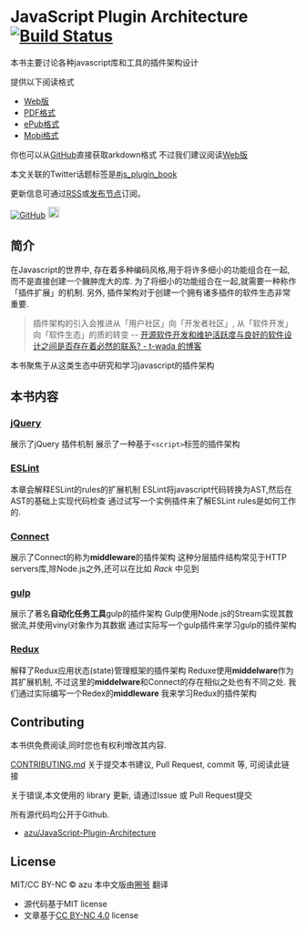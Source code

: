 # JavaScript Plugin Architecture [![Build Status](https://travis-ci.org/azu/JavaScript-Plugin-Architecture.svg?branch=master)](https://travis-ci.org/azu/JavaScript-Plugin-Architecture)

本书主要讨论各种javascript库和工具的插件架构设计

提供以下阅读格式

- [Web版](https://azu.gitbooks.io/javascript-plugin-architecture/content/)
- [PDF格式](https://www.gitbook.com/download/pdf/book/azu/javascript-plugin-architecture)
- [ePub格式](https://www.gitbook.com/download/epub/book/azu/javascript-plugin-architecture)
- [Mobi格式](https://www.gitbook.com/download/mobi/book/azu/javascript-plugin-architecture)

你也可以从[GitHub](https://github.com/azu/JavaScript-Plugin-Architecture)直接获取arkdown格式
不过我们建议阅读[Web版](https://azu.gitbooks.io/javascript-plugin-architecture/content/)

本文关联的Twitter话题标签是[#js_plugin_book](https://twitter.com/search?f=tweets&q=%23js_plugin_book&src=typd "Twitter #js_plugin_book")

更新信息可通过[RSS](https://github.com/azu/JavaScript-Plugin-Architecture/releases.atom)或[发布节点](https://github.com/azu/JavaScript-Plugin-Architecture/releases)订阅。

<!-- textlint-disable -->

<a aria-label="Star azu/JavaScript-Plugin-Architecture on GitHub" href="https://github.com/azu/JavaScript-Plugin-Architecture" class="github-button"><img src="https://monosnap.com/file/MZsfLjZNkSNwTJ33apkwpBjlBZLbSh.png" alt="GitHub"></a> <a href="http://b.hatena.ne.jp/entry/https://github.com/azu/JavaScript-Plugin-Architecture" class="hatena-bookmark-button" data-hatena-bookmark-title="JavaScript Plugin Architecture" data-hatena-bookmark-layout="standard-balloon" data-hatena-bookmark-lang="ja" title="はてなブックマークに追加"><img src="https://b.st-hatena.com/images/entry-button/button-only@2x.png" alt="はてなブックマークに追加" width="20" height="20" style="border: none;" /></a>

<!-- textlint-enable -->


## 简介

在Javascript的世界中, 存在着多种编码风格,用于将许多细小的功能组合在一起,而不是直接创建一个臃肿庞大的库.
为了将细小的功能组合在一起,就需要一种称作「插件扩展」的机制.
另外, 插件架构对于创建一个拥有诸多插件的软件生态非常重要.

> 插件架构的引入会推进从「用户社区」向「开发者社区」, 从「软件开发」向「软件生态」的质的转变
> -- [开源软件开发和维护活跃度与良好的软件设计之间是否存在着必然的联系? - t-wada 的博客](http://t-wada.hatenablog.jp/entry/active-oss-development-vs-simplicity "OSS開発の活発さの維持と良いソフトウェア設計の間には緊張関係があるのだろうか? - t-wadaのブログ")

本书聚焦于从这类生态中研究和学习javascript的插件架构

## 本书内容

### [jQuery](ja/jQuery/README.md)

展示了jQuery 插件机制
展示了一种基于`<script>`标签的插件架构

### [ESLint](ja/ESLint/README.md)

本章会解释ESLint的rules的扩展机制
ESLint将javascript代码转换为AST,然后在AST的基础上实现代码检查
通过试写一个实例插件来了解ESLint rules是如何工作的.

### [Connect](ja/connect/README.md)

展示了Connect的称为**middleware**的插件架构
这种分层插件结构常见于HTTP servers库,除Node.js之外,还可以在比如 _Rack_ 中见到

### [gulp](ja/gulp/README.md)

展示了著名**自动化任务工具**gulp的插件架构
Gulp使用Node.js的Stream实现其数据流,并使用vinyl对象作为其数据
通过实际写一个gulp插件来学习gulp的插件架构

### [Redux](ja/Redux/README.md)

解释了Redux应用状态(state)管理框架的插件架构
Reduxe使用**middelware**作为其扩展机制, 不过这里的**middelware**和Connect的存在相似之处也有不同之处.
我们通过实际编写一个Redex的**middleware** 我来学习Redux的插件架构

## Contributing

本书供免费阅读,同时您也有权利增改其内容.

[CONTRIBUTING.md](https://github.com/azu/JavaScript-Plugin-Architecture/blob/master/CONTRIBUTING.md)
关于提交本书建议, Pull Request, commit 等, 可阅读此链接

关于错误,本文使用的 library 更新, 请通过Issue 或 Pull Request提交

所有源代码均公开于Github.

- [azu/JavaScript-Plugin-Architecture](https://github.com/azu/JavaScript-Plugin-Architecture)

## License

MIT/CC BY-NC © azu
本中文版由[圈爷](https://github.com/ash0080) 翻译

- 源代码基于MIT license
- 文章基于[CC BY-NC 4.0](http://creativecommons.org/licenses/by-nc/4.0/ "CC BY-NC 4.0") license
